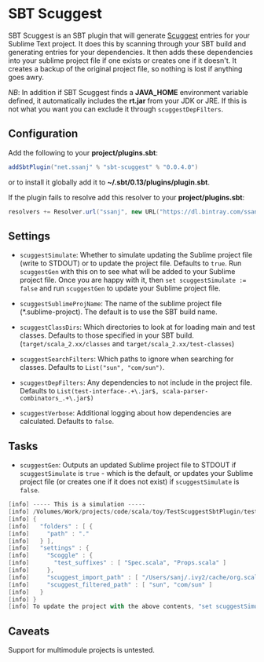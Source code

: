 # SBT Scuggest

SBT Scuggest is an SBT plugin that will generate [Scuggest](https://github.com/ssanj/Scuggest) entries for your Sublime Text project. It does this by scanning through your SBT build and generating entries for your dependencies. It then adds these dependencies into your sublime project file if one exists or creates one if it doesn't. It creates a backup of the original project file, so nothing is lost if anything goes awry.

_NB_: In addition if SBT Scuggest finds a __JAVA_HOME__ environment variable defined, it automatically includes the __rt.jar__ from your JDK or JRE. If this is not what you want you can exclude it through `scuggestDepFilters`.

## Configuration

Add the following to your __project/plugins.sbt__:

```scala
addSbtPlugin("net.ssanj" % "sbt-scuggest" % "0.0.4.0")
```

or to install it globally add it to __~/.sbt/0.13/plugins/plugin.sbt__.

If the plugin fails to resolve add this resolver to your __project/plugins.sbt__:

```scala
resolvers += Resolver.url("ssanj", new URL("https://dl.bintray.com/ssanj/sbt-plugins"))(Resolver.ivyStylePatterns)
```

## Settings

* `scuggestSimulate`: Whether to simulate updating the Sublime project file (write to STDOUT) or to update the project file. Defaults to `true`. Run `scuggestGen` with this on to see what will be added to your Sublime project file. Once you are happy with it, then `set scuggestSimulate := false` and run `scuggestGen` to update your Sublime project file.

* `scuggestSublimeProjName`: The name of the sublime project file (*.sublime-project). The default is to use the SBT build name.

* `scuggestClassDirs`: Which directories to look at for loading main and test classes. Defaults to those specified in your SBT build. (`target/scala_2.xx/classes` and `target/scala_2.xx/test-classes`)

* `scuggestSearchFilters`: Which paths to ignore when searching for classes. Defaults to `List("sun", "com/sun")`.

* `scuggestDepFilters`: Any dependencies to not include in the project file. Defaults to `List(test-interface-.+\.jar$, scala-parser-combinators_.+\.jar$)`

* `scuggestVerbose`: Additional logging about how dependencies are calculated. Defaults to `false`.

## Tasks

* `scuggestGen`: Outputs an updated Sublime project file to STDOUT if `scuggestSimulate` is `true` - which is the default, or updates your Sublime project file (or creates one if it does not exist) if `scuggestSimulate` is `false`.

```scala
[info] ----- This is a simulation -----
[info] /Volumes/Work/projects/code/scala/toy/TestScuggestSbtPlugin/test-scuggest.sublime-project will be updated the following contents:
[info] {
[info]   "folders" : [ {
[info]     "path" : "."
[info]   } ],
[info]   "settings" : {
[info]     "Scoggle" : {
[info]       "test_suffixes" : [ "Spec.scala", "Props.scala" ]
[info]     },
[info]     "scuggest_import_path" : [ "/Users/sanj/.ivy2/cache/org.scala-lang/scala-reflect/jars/scala-reflect-2.11.2.jar", "/Users/sanj/.ivy2/cache/org.scala-lang/scala-library/jars/scala-library-2.11.7.jar", "/Users/sanj/.ivy2/cache/org.scalaz/scalaz-core_2.11/jars/scalaz-core_2.11-7.1.4.jar", "/Users/sanj/.ivy2/cache/org.scalacheck/scalacheck_2.11/jars/scalacheck_2.11-1.12.5.jar", "/Users/sanj/.ivy2/cache/org.scala-lang.modules/scala-xml_2.11/jars/scala-xml_2.11-1.0.4.jar", "/Users/sanj/.ivy2/cache/org.scalatest/scalatest_2.11/jars/scalatest_2.11-2.2.4.jar", "/Volumes/Work/projects/code/scala/toy/TestScuggestSbtPlugin/target/scala-2.11/classes", "/Volumes/Work/projects/code/scala/toy/TestScuggestSbtPlugin/target/scala-2.11/test-classes", "/Library/Java/JavaVirtualMachines/jdk1.8.0_65.jdk/Contents/Home/jre/lib/rt.jar" ],
[info]     "scuggest_filtered_path" : [ "sun", "com/sun" ]
[info]   }
[info] }
[info] To update the project with the above contents, "set scuggestSimulate := false" and run scuggestGen.
```

## Caveats

Support for multimodule projects is untested.